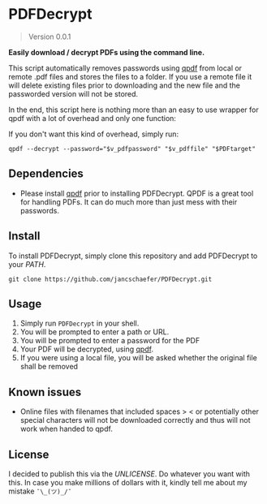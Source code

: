 # PDFDecrypt
> Version 0.0.1

__Easily download / decrypt PDFs using the command line.__

This script automatically removes passwords using [qpdf](https://github.com/qpdf/qpdf) from local or remote .pdf files and stores the files to a folder. If you use a remote file it will delete existing files prior to downloading and the new file and the passworded version will not be stored.

In the end, this script here is nothing more than an easy to use wrapper for qpdf with a lot of overhead and only one function:

If you don't want this kind of overhead, simply run:
```shell
qpdf --decrypt --password="$v_pdfpassword" "$v_pdffile" "$PDFtarget"
```

## Dependencies

- Please install [qpdf](https://github.com/qpdf/qpdf) prior to installing PDFDecrypt. QPDF is a great tool for handling PDFs. It can do much more than just mess with their passwords.

## Install
To install PDFDecrypt, simply clone this repository and add PDFDecrypt to your _PATH_.

```shell
git clone https://github.com/jancschaefer/PDFDecrypt.git
```

## Usage
1. Simply run ```PDFDecrypt```	in your shell.
2. You will be prompted to enter a path or URL.
3. You will be prompted to enter a password for the PDF
4. Your PDF will be decrypted, using [qpdf](https://github.com/qpdf/qpdf).
5. If you were using a local file, you will be asked whether the original file shall be removed


## Known issues
- Online files with filenames that included spaces > < or potentially other special characters will not be downloaded correctly and thus will not work when handed to qpdf.

## License
I decided to publish this via the _UNLICENSE_. Do whatever you want with this. In case you make millions of dollars with it, kindly tell me about my mistake ```¯\_(ツ)_/¯```
